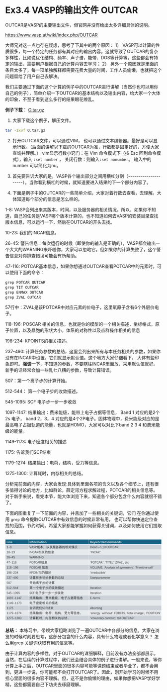 # Ex3.4 VASP的输出文件 OUTCAR 

OUTCAR是VASP的主要输出文件，但官网并没有给出太多详细具体的说明。

https://www.vasp.at/wiki/index.php/OUTCAR 

大师兄对这一点也存在疑虑，思考了下其中的两个原因：
1） VASP可以计算的性质很多，每一个特定的任务都有其对应的输出内容，这就导致了OUTCAR的复杂多样性，比如说优化结构、频率、声子谱，能带、DOS等计算等，这些都会有特定的输出，需要用户根据自己的计算内容去学习；
2） 另外一个原因就是里面的条目太多了，每一项单独解释都需要花费大量的时间，工作人员偷懒，也就把这个问题留给了用户自己去解决。

我们主要通过下面的这个计算的例子中的OUTCAR进行讲解（当然你也可以用你自己的例子），简单介绍一下OUTCAR的基本结构以及输出内容，给大家一个大体的印象，不至于看到这么多行的结果眼花缭乱。



**例子下载**：  [O.tar.gz](../Downloads/O.tar.gz)



1) 大家下载这个例子，解压文件。

```bash 
tar -zxvf O.tar.gz 
```

2) 打开OUTCAR文件，可以通过VIM， 也可以通过文本编辑器。最好是可以显示行数。（后面的讲解以下载的OUTCAR为准，行数都是固定好的，方便大家查询并理解。）
vim显示行数小窍门：在 Vim 命令模式下（按 Esc 回到命令模式），输入 `:set number` ， 关闭行数：则输入`:set nonumber`。 输入中的 number 可以简化为nu。

3) 首先要告诉大家的是，VASP各个输出部分之间用横杠分割（---------------------），当你看到横杠的时候，就知道要进入结果的下一个部分内容了。


4) 下面是例子中的OUTCAR的一些简单介绍，大家对着行数去查看，去理解。大体知道每个部分的信息是怎么样的。

1-8: VASP会列出来其版本，时间，以及服务器的相关情况。所以，如果你不知道，自己的任务是VASP哪个版本计算的，也不知道如何去VASP的安装目录查找版本信息，可以运行一下，然后在OUTCAR的开头去找。

10-23: 我们的INCAR信息。

26-45: 警告信息：每次运行的时候（即使你的输入是正确的），VASP都会输出一个大大的WARNING来吓唬你，大家可以忽略它。但如果你的计算失败了，这个警告信息对你排查错误可能会有所帮助。

47-116: POTCAR基本信息，如果你想通过OUTCAR查看POTCAR中的元素时，可以使用下面的命令：
```
grep POTCAR OUTCAR
grep TIT OUTCAR
grep ENMAX OUTCAR
grep ZVAL OUTCAR
```
57行中：ZVAL是该POTCAR中对应元素的价电子，这里氧原子含有6个外层价电子。

118-196: POSCAR 相关的信息，也就是你的模型的一个相关描述，坐标格式，原子位置，以及晶胞的形状大小，体系的对称性以及点群操作相关的信息

198-234: KPOINTS的相关描述。

237-490: 计算任务参数的总结，这里会列出来所有与本任务相关的参数，如果你没有在INCAR中设置，它们就显示默认值。这个地方大家仔细看下， 大体有些印象即可。**强调一下**，不知道的参数，不要瞎往INCAR里面放，采用默认值就好。新手的话经常会加一些乱七八糟的参数，导致计算错误。

507：第一个离子步的计算开始。

512-544： 第一个电子步的收敛描述。

545-1095: SCF 电子步一步一步收敛

1097-1147: 结果输出：费米能级，能带上电子占据等信息，
Band 1 对应的是2个 2s 电子， band 2，3，4 对应的是4个2P电子。固体物理中，费米能级对应的是最高电子占据轨道的能量，也就是HOMO，大家可以对比下band 2 3 4 和费米能级的能量。

1149-1173: 电子密度相关的描述

1175: 告诉我们SCF结束

1179-1274: 结果输出：电荷，结构，受力等信息。

1275-1300: 计算耗时，内存相关的总结。

分析完前面的内容，大家会发现:具体到里面各项的含义以及各个细节上，还有很多值得讨论的地方，比如群论，薛定谔方程求解过程，POTCAR的相关信息等。对于新手来说，看完本节，能大体浏览下来，知道各个部分包含什么内容就很不错了。 

下面的图重复了一下前面的内容，并且加了一些相关的关键词，它们 在你通过使用 `grep` 命令提取OUTCAR中有效信息的时候非常有用，  也可以帮你快速定位查找的范围，节约时间。希望大家都能掌握如何获得关键词，以及如何使用它们提取信息。

![OUTCAR相关信息以及关键词](figs/ex3.4_1.png)

**总结：**
本练习中，带领大家粗略浏览了一遍OUTCAR中各部分的信息。大家在浏览的时候时刻要思考，这部分包含的什么内容，具有什么物理或者化学意义？ 怎么用grep 关键词获取有用的信息等。

由于计算内容的多样性，对于OUTCAR的详细解释，目前没有办法全部都展示，当然，在后续的计算过程中，我们还会结合具体的例子进行讲解。一般来说，等你计算上手之后，OUTCAR里面的很多内容可能等课题结束或者毕业了，都不会用到，更进一步说，你可能都不会打开OUTCAR了。因此，刚开始学习的时候不用担心里面的很多内容不理解。但，这不是你偷懒的理由，如果你想把VASP学好学精，这些都需要自己下功夫去琢磨理解。

